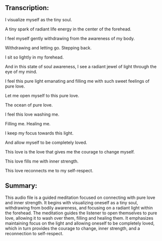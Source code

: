 ## Transcription:

I visualize myself as the tiny soul.

A tiny spark of radiant life energy in the center of the forehead.

I feel myself gently withdrawing from the awareness of my body.

Withdrawing and letting go. Stepping back.

I sit so lightly in my forehead.

And in this state of soul awareness, I see a radiant jewel of light through the eye of my mind.

I feel this pure light emanating and filling me with such sweet feelings of pure love.

Let me open myself to this pure love.

The ocean of pure love.

I feel this love washing me.

Filling me. Healing me.

I keep my focus towards this light.

And allow myself to be completely loved.

This love is the love that gives me the courage to change myself.

This love fills me with inner strength.

This love reconnects me to my self-respect.

## Summary:

This audio file is a guided meditation focused on connecting with pure love and inner strength. It begins with visualizing oneself as a tiny soul, withdrawing from bodily awareness, and focusing on a radiant light within the forehead. The meditation guides the listener to open themselves to pure love, allowing it to wash over them, filling and healing them. It emphasizes maintaining focus on the light and allowing oneself to be completely loved, which in turn provides the courage to change, inner strength, and a reconnection to self-respect.

